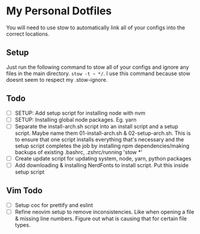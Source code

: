 # My Personal Dotfiles

You will need to use stow to automatically link all of your configs into the correct locations.

## Setup
Just run the following command to stow all of your configs and ignore any files in the main directory. `stow -t ~ */`. I use this command because stow doesnt seem to respect my .stow-ignore.

## Todo

- [ ] SETUP: Add setup script for installing node with nvm
- [ ] SETUP: Installing global node packages. Eg. yarn
- [ ] Separate the install-arch.sh script into an install script and a setup script. Maybe name them 01-install-arch.sh & 02-setup-arch.sh. This is to ensure that one script installs everything that's necessary and the setup script completes the job by installing npm dependencies/making backups of existing .bashrc, .zshrc/running 'stow *'
- [ ] Create update script for updating system, node, yarn, python packages
- [ ] Add downloading & installing NerdFonts to install script. Put this inside setup script

## Vim Todo

- [ ] Setup coc for prettify and eslint
- [ ] Refine neovim setup to remove inconsistencies. Like when opening a file & missing line numbers. Figure out what is causing that for certain file types.
